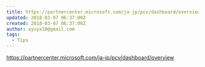 ```yaml
---
title: https://partnercenter.microsoft.com/ja-jp/pcv/dashboard/overview
updated: 2018-03-07 06:37:09Z
created: 2018-03-07 06:37:09Z
author: xyvyx10@gmail.com
tags:
  - Tips
---
```


https://partnercenter.microsoft.com/ja-jp/pcv/dashboard/overview